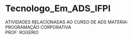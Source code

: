 # Tecnologo_Em_ADS_IFPI           
ATIVIDADES RELACIONADAS AO CURSO DE ADS 
MATERIA: PROGRAMAÇÃO CORPORATIVA        
PROF: ROGERIO                        
  


